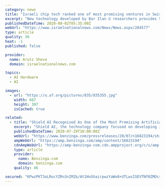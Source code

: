 ```yaml
---
category: news
title: "Israeli chip tech ranked one of most promising ventures in Swiss competition"
excerpt: "New technology developed by Bar Ilan U researchers provides 50% smaller memory footprint compared to current embedded memory solutions."
publishedDateTime: 2020-08-02T05:35:00Z
webUrl: "https://www.israelnationalnews.com/News/News.aspx/284577"
type: article
quality: 36
heat: -1
published: false

provider:
  name: Arutz Sheva
  domain: israelnationalnews.com

topics:
  - AI Hardware
  - AI

images:
  - url: "https://u.a7.org/pictures/835/835355.jpg"
    width: 667
    height: 397
    isCached: true

related:
  - title: "Shield AI Recognized As One of the Most Promising Artificial Intelligence Companies"
    excerpt: "Shield AI, the technology company focused on developing innovative AI technology to safeguard the lives of military service"
    publishedDateTime: 2020-07-29T10:00:00Z
    webUrl: "https://www.benzinga.com/pressreleases/20/07/n16823194/shield-ai-recognized-as-one-of-the-most-promising-artificial-intelligence-companies"
    ampWebUrl: "https://amp.benzinga.com/amp/content/16823194"
    cdnAmpWebUrl: "https://amp-benzinga-com.cdn.ampproject.org/c/s/amp.benzinga.com/amp/content/16823194"
    type: article
    provider:
      name: Benzinga.com
      domain: benzinga.com
    quality: 46

secured: "KPwzPKT3oLRocYZRn3nIM2b/At1HvGhairpwzYaWo8+UTLwsISEVTNf0ZMOcsWyDacUsHexLsd4gEqgvdHEB1z0h1p/bdV1C0/M8bWodTkL+fZ8rI0maRftiWYU63ZkYT9toPnXrzq/GzumQY9q9g5HYFqGiHMGIfqSLpc78rq588HXdmhUGSQLNoxCuawGSIrzZ2Un54ejvuQ/ruWc0/zfvaP2fT/bueV1djB9YV+VWCCc/h6kY4qK4VlivomSPza6ADKxJo4iZn1Ay4s7VpWZPz2C/XXMTmT0mSiqxnyllOsStyRgpOeJUmxHysLEk3/V06/bWoV0H6IjztKVMcQ==;5zRbghiRJvM8IqTHNYwdxA=="
---
```


